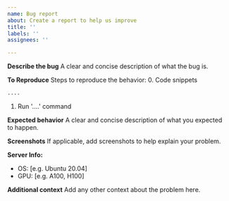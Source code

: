 ```yaml
---
name: Bug report
about: Create a report to help us improve
title: ''
labels: ''
assignees: ''

---
```


**Describe the bug**
A clear and concise description of what the bug is.

**To Reproduce**
Steps to reproduce the behavior:
0. Code snippets
```python
....
```
1. Run '....' command

**Expected behavior**
A clear and concise description of what you expected to happen.

**Screenshots**
If applicable, add screenshots to help explain your problem.

**Server Info:**
 - OS: [e.g. Ubuntu 20.04]
- GPU: [e.g. A100, H100]

**Additional context**
Add any other context about the problem here.
